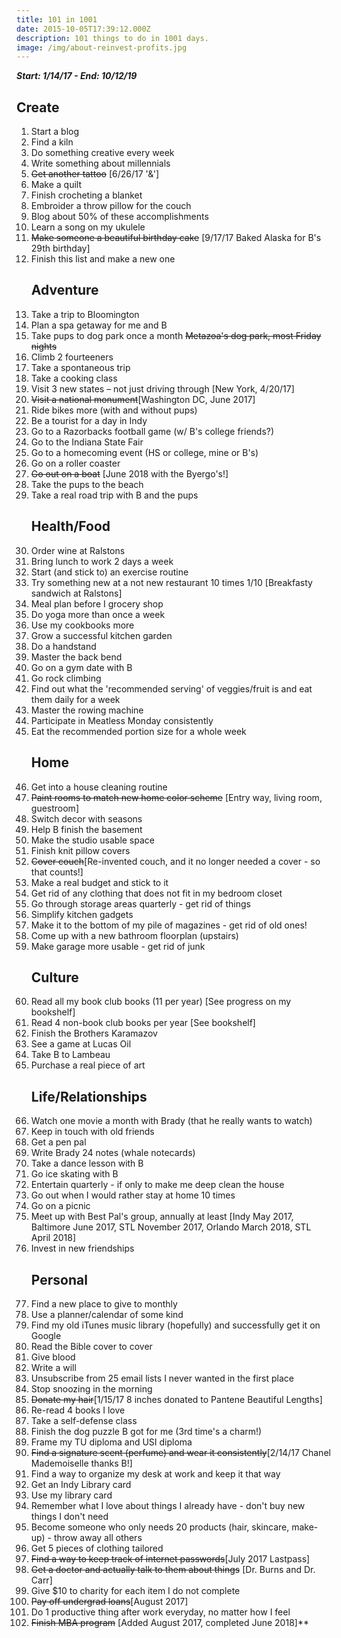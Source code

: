 ```yaml
---
title: 101 in 1001
date: 2015-10-05T17:39:12.000Z
description: 101 things to do in 1001 days.
image: /img/about-reinvest-profits.jpg
---
```

_**Start: 1/14/17  -  End: 10/12/19**_

## Create

1. Start a blog
2. Find a kiln
3. Do something creative every week
4. Write something about millennials
5. ~~Get another tattoo~~  \[6/26/17 '&']
6. Make a quilt
7. Finish crocheting a blanket
8. Embroider a throw pillow for the couch
9. Blog about 50% of these accomplishments
10. Learn a song on my ukulele
11. ~~Make someone a beautiful birthday cake~~  \[9/17/17 Baked Alaska for B's 29th birthday]
12. Finish this list and make a new one
    ## Adventure
13. Take a trip to Bloomington
14. Plan a spa getaway for me and B
15. Take pups to dog park once a month  ~~Metazoa's dog park, most Friday nights~~
16. Climb 2 fourteeners
17. Take a spontaneous trip
18. Take a cooking class
19. Visit 3 new states – not just driving through \[New York, 4/20/17] 
20. ~~Visit a national monument~~\[Washington DC, June 2017]
21. Ride bikes more (with and without pups)
22. Be a tourist for a day in Indy
23. Go to a Razorbacks football game (w/ B's college friends?)
24. Go to the Indiana State Fair
25. Go to a homecoming event (HS or college, mine or B's)
26. Go on a roller coaster
27. ~~Go out on a boat~~ [June 2018 with the Byergo's!]
28. Take the pups to the beach
29. Take a real road trip with B and the pups
    ## Health/Food
30. Order wine at Ralstons
31. Bring lunch to work 2 days a week
32. Start (and stick to) an exercise routine
33. Try something new at a not new restaurant 10 times 1/10 \[Breakfasty sandwich at Ralstons]
34. Meal plan before I grocery shop
35. Do yoga more than once a week
36. Use my cookbooks more
37. Grow a successful kitchen garden
38. Do a handstand
39. Master the back bend
40. Go on a gym date with B
41. Go rock climbing
42. Find out what the 'recommended serving' of veggies/fruit is and eat them daily for a week
43. Master the rowing machine
44. Participate in Meatless Monday consistently
45. Eat the recommended portion size for a whole week
    ## Home
46. Get into a house cleaning routine
47. ~~Paint rooms to match new home color scheme~~ \[Entry way, living room, guestroom]
48. Switch decor with seasons
49. Help B finish the basement
50. Make the studio usable space
51. Finish knit pillow covers
52. ~~Cover couch~~\[Re-invented couch, and it no longer needed a cover - so 
    that counts!]
53. Make a real budget and stick to it
54. Get rid of any clothing that does not fit in my bedroom closet
55. Go through storage areas quarterly - get rid of things
56. Simplify kitchen gadgets
57. Make it to the bottom of my pile of magazines - get rid of old ones!
58. Come up with a new bathroom floorplan (upstairs)
59. Make garage more usable - get rid of junk
    ## Culture
60. Read all my book club books (11 per year) \[See progress on my bookshelf]
61. Read 4 non-book club books per year \[See bookshelf]
62. Finish the Brothers Karamazov
63. See a game at Lucas Oil
64. Take B to Lambeau
65. Purchase a real piece of art
    ## Life/Relationships
66. Watch one movie a month with Brady (that he really wants to watch)
67. Keep in touch with old friends
68. Get a pen pal
69. Write Brady 24 notes (whale notecards)
70. Take a dance lesson with B
71. Go ice skating with B
72. Entertain quarterly - if only to make me deep clean the house
73. Go out when I would rather stay at home 10 times
74. Go on a picnic
75. Meet up with Best Pal's group, annually at least \[Indy May 2017, Baltimore June 2017, STL November 2017, Orlando March 2018, STL April 2018]
76. Invest in new friendships
    ## Personal
77. Find a new place to give to monthly
78. Use a planner/calendar of some kind
79. Find my old iTunes music library (hopefully) and successfully get it on Google
80. Read the Bible cover to cover
81. Give blood
82. Write a will
83. Unsubscribe from 25 email lists I never wanted in the first place
84. Stop snoozing in the morning
85. ~~Donate my hair~~\[1/15/17 8 inches donated to Pantene Beautiful Lengths]
86. Re-read 4 books I love
87. Take a self-defense class
88. Finish the dog puzzle B got for me (3rd time's a charm!)
89. Frame my TU diploma and USI diploma
90. ~~Find a signature scent (perfume) and wear it consistently~~\[2/14/17 Chanel Mademoiselle thanks B!]
91. Find a way to organize my desk at work and keep it that way
92. Get an Indy Library card
93. Use my library card
94. Remember what I love about things I already have - don't buy new things I 
    don't need
95. Become someone who only needs 20 products (hair, skincare, make-up) - throw away all others
96. Get 5 pieces of clothing tailored
97. ~~Find a way to keep track of internet passwords~~\[July 2017 Lastpass]
98. ~~Get a doctor and actually talk to them about things~~ \[Dr. Burns and Dr. Carr]
99. Give $10 to charity for each item I do not complete
100. ~~Pay off undergrad loans~~\[August 2017]
101. Do 1 productive thing after work everyday, no matter how I feel
102. ~~Finish MBA program~~ \[Added August 2017, completed June 2018]**
